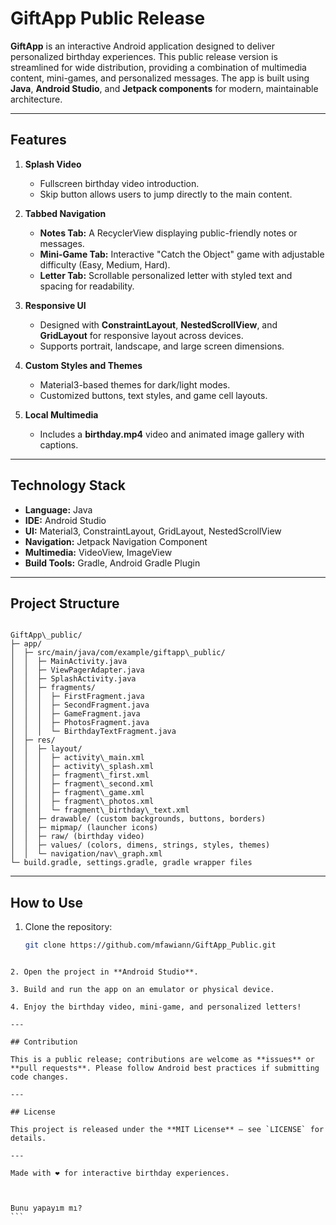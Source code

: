 # GiftApp Public Release 

**GiftApp** is an interactive Android application designed to deliver personalized birthday experiences. This public release version is streamlined for wide distribution, providing a combination of multimedia content, mini-games, and personalized messages. The app is built using **Java**, **Android Studio**, and **Jetpack components** for modern, maintainable architecture.

---

## Features

1. **Splash Video**  
   - Fullscreen birthday video introduction.
   - Skip button allows users to jump directly to the main content.

2. **Tabbed Navigation**  
   - **Notes Tab:** A RecyclerView displaying public-friendly notes or messages.  
   - **Mini-Game Tab:** Interactive "Catch the Object" game with adjustable difficulty (Easy, Medium, Hard).  
   - **Letter Tab:** Scrollable personalized letter with styled text and spacing for readability.

3. **Responsive UI**  
   - Designed with **ConstraintLayout**, **NestedScrollView**, and **GridLayout** for responsive layout across devices.  
   - Supports portrait, landscape, and large screen dimensions.  

4. **Custom Styles and Themes**  
   - Material3-based themes for dark/light modes.  
   - Customized buttons, text styles, and game cell layouts.  

5. **Local Multimedia**  
   - Includes a **birthday.mp4** video and animated image gallery with captions.  

---

## Technology Stack

- **Language:** Java  
- **IDE:** Android Studio  
- **UI:** Material3, ConstraintLayout, GridLayout, NestedScrollView  
- **Navigation:** Jetpack Navigation Component  
- **Multimedia:** VideoView, ImageView  
- **Build Tools:** Gradle, Android Gradle Plugin  

---

## Project Structure

```

GiftApp\_public/
├─ app/
│  ├─ src/main/java/com/example/giftapp\_public/
│  │  ├─ MainActivity.java
│  │  ├─ ViewPagerAdapter.java
│  │  ├─ SplashActivity.java
│  │  ├─ fragments/
│  │  │  ├─ FirstFragment.java
│  │  │  ├─ SecondFragment.java
│  │  │  ├─ GameFragment.java
│  │  │  ├─ PhotosFragment.java
│  │  │  └─ BirthdayTextFragment.java
│  ├─ res/
│  │  ├─ layout/
│  │  │  ├─ activity\_main.xml
│  │  │  ├─ activity\_splash.xml
│  │  │  ├─ fragment\_first.xml
│  │  │  ├─ fragment\_second.xml
│  │  │  ├─ fragment\_game.xml
│  │  │  ├─ fragment\_photos.xml
│  │  │  └─ fragment\_birthday\_text.xml
│  │  ├─ drawable/ (custom backgrounds, buttons, borders)
│  │  ├─ mipmap/ (launcher icons)
│  │  ├─ raw/ (birthday video)
│  │  ├─ values/ (colors, dimens, strings, styles, themes)
│  │  └─ navigation/nav\_graph.xml
└─ build.gradle, settings.gradle, gradle wrapper files

````

---

## How to Use

1. Clone the repository:  
   ```bash
   git clone https://github.com/mfawiann/GiftApp_Public.git
````

2. Open the project in **Android Studio**.

3. Build and run the app on an emulator or physical device.

4. Enjoy the birthday video, mini-game, and personalized letters!

---

## Contribution

This is a public release; contributions are welcome as **issues** or **pull requests**. Please follow Android best practices if submitting code changes.

---

## License

This project is released under the **MIT License** – see `LICENSE` for details.

---

Made with ❤️ for interactive birthday experiences.



Bunu yapayım mı?
```
